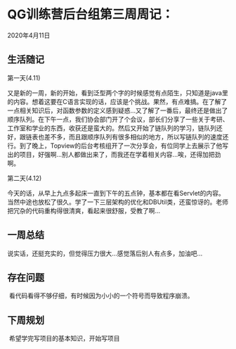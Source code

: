 # QG训练营后台组第三周周记：

2020年4月11日

## 生活随记

第一天(4.11)

​	又是新的一周，新的开始，看到泛型两个字的时候感觉有点陌生，只知道是java里的内容。想着这要在C语言实现的话，应该是个挑战。果然，有点难搞。在了解了一点相关知识后，对函数参数的定义感到疑惑...又了解了一番后，最终还是做出了顺序队列。在下午一点，我们协会部门开了个会议，部长们分享了一些关于考研、工作室和学业的东西，收获还是蛮大的。然后又开始了链队列的学习，链队列还好，跟链表也差不多，而且跟顺序队列有很多相似的地方，所以写链队列的速度还行。到了晚上，Topview的后台考核组开了一次分享会，有位同学上去展示了他写出的项目，好强啊...别人都做出来了，而我还在学着相关内容...唉，还得加把劲啊。

第二天(4.12)

​		今天的话，从早上九点多起床一直到下午的五点钟，基本都在看Servlet的内容。当然中途也放松了很久。学了一下三层架构的优化和DBUtil类，还蛮惊讶的。老师把冗杂的代码重构得很清爽，看起来很舒服，受教了啊...

## 一周总结

​		说实话，还挺充实的，但觉得压力很大...感觉落后别人有点多，加油吧...

## 存在问题

​		看代码看得不够仔细，有时候因为小小的一个符号而导致程序崩溃。

## 下周规划

​	 希望学完写项目的基本知识，开始写项目

